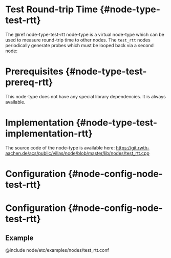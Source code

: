 # Test Round-trip Time {#node-type-test-rtt}

The @ref node-type-test-rtt node-type is a virtual node-type which can be used to measure round-trip time to other nodes.
The `test_rtt` nodes periodically generate probes which must be looped back via a second node:

# Prerequisites {#node-type-test-prereq-rtt}

This node-type does not have any special library dependencies. It is always available.

# Implementation {#node-type-test-implementation-rtt}

The source code of the node-type is available here:
https://git.rwth-aachen.de/acs/public/villas/node/blob/master/lib/nodes/test_rtt.cpp

# Configuration {#node-config-node-test-rtt}


# Configuration {#node-config-node-test-rtt}

## Example

@include node/etc/examples/nodes/test_rtt.conf
